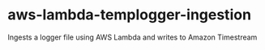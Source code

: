 # aws-lambda-templogger-ingestion
Ingests a logger file using AWS Lambda and writes to Amazon Timestream
